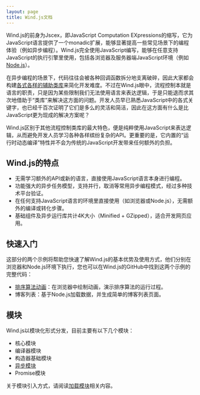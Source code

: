 ```yaml
---
layout: page
title: Wind.js文档
---
```


Wind.js的前身为Jscex，即JavaScript Computation EXpressions的缩写，它为JavaScript语言提供了一个monadic扩展，能够显著提高一些常见场景下的编程体验（例如异步编程）。Wind.js完全使用JavaScript编写，能够在任意支持JavaScript的执行引擎里使用，包括各浏览器及服务器端JavaScript环境（例如[Node.js](http://nodejs.org/)）。

在异步编程的场景下，代码往往会被各种回调函数拆分地支离破碎，因此大家都会构建[各式各样的辅助类库](https://github.com/joyent/node/wiki/modules#wiki-async-flow)来简化开发难度。不过在Wind.js眼中，流程控制本就是语言的职责，只是因为某些限制我们无法使用语言来表达逻辑，于是只能退而求其次地借助于“类库”来解决这方面的问题。开发人员早已熟悉JavaScript中的各式关键字，也已经千百次证明了它们是多么的灵活和简洁，因此在这方面有什么是比JavaScript更为现成的解决方案呢？

Wind.js区别于其他流程控制类库的最大特色，便是纯粹使用JavaScript来表达逻辑，从而避免开发人员学习各种各样缤纷复杂的API。更重要的是，它内置的“运行时动态编译”特性并不会为传统的JavaScript开发带来任何额外的负担。

## Wind.js的特点

* 无需学习额外的API或新的语言，直接使用JavaScript语言本身进行编程。
* 功能强大的异步任务模型，支持并行，取消等常用异步编程模式，经过多种技术平台验证。
* 在任何支持JavaScript语言的环境里直接使用（如浏览器或Node.js），无需额外的编译或转化步骤。
* 基础组件及异步运行库共计4K大小（Minified + GZipped），适合开发网页应用。

## 快速入门

这部分的两个示例将帮助您快速了解Wind.js的基本优势及使用方式，他们分别在浏览器和Node.js环境下执行，您也可以在Wind.js的GitHub中找到这两个示例的完整代码：

* [排序算法动画](./async/samples/browser/sorting-animations/)：在浏览器中绘制动画，演示排序算法的运行过程。
* 博客列表：基于Node.js加载数据，并生成简单的博客列表页面。

## 模块

Wind.js以模块化形式分发，目前主要有以下几个模块：

* 核心模块
* 编译器模块
* 构造器基础模块
* [异步模块](./async/)
* Promise模块

关于模块引入方式，请阅读[加载模块](./importing/)相关内容。
